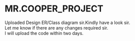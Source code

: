 # MR.COOPER_PROJECT
Uploaded Design ER/Class diagram sir.Kindly have a look sir.<br/>
Let me know if there are any changes required sir.<br/>
I will upload the code within two days.<br />

